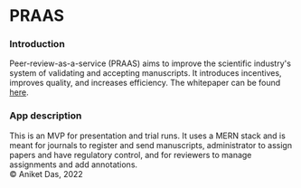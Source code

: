 # PRAAS

### Introduction
Peer-review-as-a-service (PRAAS) aims to improve the scientific industry's system of validating and accepting manuscripts. It introduces incentives, improves quality, and increases efficiency. The whitepaper can be found [here](https://anik8das.medium.com/peer-review-as-a-service-a-potential-gamechanger-for-science-4989763adcf6). 

### App description
This is an MVP for presentation and trial runs. It uses a MERN stack and is meant for journals to register and send manuscripts, administrator to assign papers and have regulatory control, and for reviewers to manage assignments and add annotations. <br>
&copy; Aniket Das, 2022